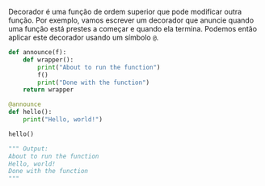 ---
---

Decorador é uma função de ordem superior que pode modificar outra função. Por exemplo, vamos escrever um decorador que anuncie quando uma função está prestes a começar e quando ela termina. Podemos então aplicar este decorador usando um símbolo `@`.

```python
def announce(f):
    def wrapper():
        print("About to run the function")
        f()
        print("Done with the function")
    return wrapper

@announce
def hello():
    print("Hello, world!")

hello()

""" Output:
About to run the function
Hello, world!
Done with the function
"""
```